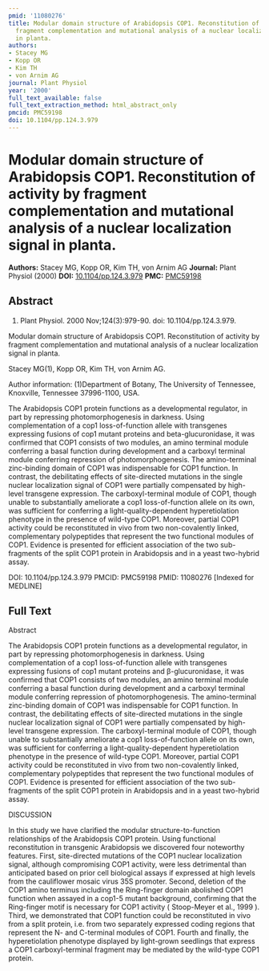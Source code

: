 ```yaml
---
pmid: '11080276'
title: Modular domain structure of Arabidopsis COP1. Reconstitution of activity by
  fragment complementation and mutational analysis of a nuclear localization signal
  in planta.
authors:
- Stacey MG
- Kopp OR
- Kim TH
- von Arnim AG
journal: Plant Physiol
year: '2000'
full_text_available: false
full_text_extraction_method: html_abstract_only
pmcid: PMC59198
doi: 10.1104/pp.124.3.979
---
```


# Modular domain structure of Arabidopsis COP1. Reconstitution of activity by fragment complementation and mutational analysis of a nuclear localization signal in planta.
**Authors:** Stacey MG, Kopp OR, Kim TH, von Arnim AG
**Journal:** Plant Physiol (2000)
**DOI:** [10.1104/pp.124.3.979](https://doi.org/10.1104/pp.124.3.979)
**PMC:** [PMC59198](https://www.ncbi.nlm.nih.gov/pmc/articles/PMC59198/)

## Abstract

1. Plant Physiol. 2000 Nov;124(3):979-90. doi: 10.1104/pp.124.3.979.

Modular domain structure of Arabidopsis COP1. Reconstitution of activity by 
fragment complementation and mutational analysis of a nuclear localization 
signal in planta.

Stacey MG(1), Kopp OR, Kim TH, von Arnim AG.

Author information:
(1)Department of Botany, The University of Tennessee, Knoxville, Tennessee 
37996-1100, USA.

The Arabidopsis COP1 protein functions as a developmental regulator, in part by 
repressing photomorphogenesis in darkness. Using complementation of a cop1 
loss-of-function allele with transgenes expressing fusions of cop1 mutant 
proteins and beta-glucuronidase, it was confirmed that COP1 consists of two 
modules, an amino terminal module conferring a basal function during development 
and a carboxyl terminal module conferring repression of photomorphogenesis. The 
amino-terminal zinc-binding domain of COP1 was indispensable for COP1 function. 
In contrast, the debilitating effects of site-directed mutations in the single 
nuclear localization signal of COP1 were partially compensated by high-level 
transgene expression. The carboxyl-terminal module of COP1, though unable to 
substantially ameliorate a cop1 loss-of-function allele on its own, was 
sufficient for conferring a light-quality-dependent hyperetiolation phenotype in 
the presence of wild-type COP1. Moreover, partial COP1 activity could be 
reconstituted in vivo from two non-covalently linked, complementary polypeptides 
that represent the two functional modules of COP1. Evidence is presented for 
efficient association of the two sub-fragments of the split COP1 protein in 
Arabidopsis and in a yeast two-hybrid assay.

DOI: 10.1104/pp.124.3.979
PMCID: PMC59198
PMID: 11080276 [Indexed for MEDLINE]

## Full Text

Abstract

The Arabidopsis COP1 protein functions as a developmental regulator, in part by repressing photomorphogenesis in darkness. Using complementation of a cop1 loss-of-function allele with transgenes expressing fusions of cop1 mutant proteins and β-glucuronidase, it was confirmed that COP1 consists of two modules, an amino terminal module conferring a basal function during development and a carboxyl terminal module conferring repression of photomorphogenesis. The amino-terminal zinc-binding domain of COP1 was indispensable for COP1 function. In contrast, the debilitating effects of site-directed mutations in the single nuclear localization signal of COP1 were partially compensated by high-level transgene expression. The carboxyl-terminal module of COP1, though unable to substantially ameliorate a cop1 loss-of-function allele on its own, was sufficient for conferring a light-quality-dependent hyperetiolation phenotype in the presence of wild-type COP1. Moreover, partial COP1 activity could be reconstituted in vivo from two non-covalently linked, complementary polypeptides that represent the two functional modules of COP1. Evidence is presented for efficient association of the two sub-fragments of the split COP1 protein in Arabidopsis and in a yeast two-hybrid assay.

DISCUSSION

In this study we have clarified the modular structure-to-function relationships of the Arabidopsis COP1 protein. Using functional reconstitution in transgenic Arabidopsis we discovered four noteworthy features. First, site-directed mutations of the COP1 nuclear localization signal, although compromising COP1 activity, were less detrimental than anticipated based on prior cell biological assays if expressed at high levels from the cauliflower mosaic virus 35S promoter. Second, deletion of the COP1 amino terminus including the Ring-finger domain abolished COP1 function when assayed in a cop1-5 mutant background, confirming that the Ring-finger motif is necessary for COP1 activity ( Stoop-Meyer et al., 1999 ). Third, we demonstrated that COP1 function could be reconstituted in vivo from a split protein, i.e. from two separately expressed coding regions that represent the N- and C-terminal modules of COP1. Fourth and finally, the hyperetiolation phenotype displayed by light-grown seedlings that express a COP1 carboxyl-terminal fragment may be mediated by the wild-type COP1 protein.
